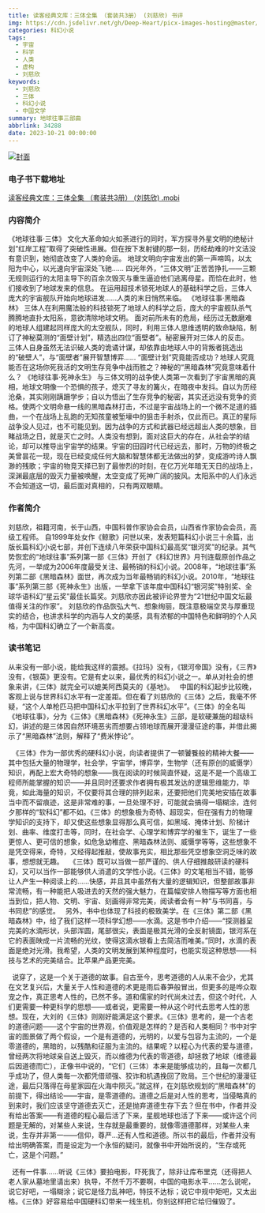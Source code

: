 ```yaml
---
title: 读客经典文库：三体全集 （套装共3册） (刘慈欣) 书评
img: https://cdn.jsdelivr.net/gh/Deep-Heart/picx-images-hosting@master/boomments/读客经典文库：三体全集-（套装共3册）.zv9uo7493io.webp
categories: 科幻小说
tags:
  - 宇宙
  - 科学
  - 人类
  - 虚构
  - 刘慈欣
keywords:
  - 刘慈欣
  - 三体
  - 科幻小说
  - 中国文学
summary: 地球往事三部曲
abbrlink: 34288
date: 2023-10-21 00:00:00
---
```


[![封面](https://cdn.jsdelivr.net/gh/Deep-Heart/picx-images-hosting@master/boomments/读客经典文库：三体全集-（套装共3册）.zv9uo7493io.webp)]()
### 电子书下载地址
[读客经典文库：三体全集 （套装共3册） (刘慈欣) .mobi](https://url57.ctfile.com/f/23765157-960584121-e2eade?p=9554)

### 内容简介
《地球往事·三体》    文化大革命如火如荼进行的同时，军方探寻外星文明的绝秘计划“红岸工程”取得了突破性进展。但在按下发射键的那一刻，历经劫难的叶文洁没有意识到，她彻底改变了人类的命运。    地球文明向宇宙发出的第一声啼鸣，以太阳为中心，以光速向宇宙深处飞驰……    四光年外，“三体文明”正苦苦挣扎——三颗无规则运行的太阳主导下的百余次毁灭与重生逼迫他们逃离母星。而恰在此时，他们接收到了地球发来的信息。    在运用超技术锁死地球人的基础科学之后，三体人庞大的宇宙舰队开始向地球进发……人类的末日悄然来临。    《地球往事·黑暗森林》    三体人在利用魔法般的科技锁死了地球人的科学之后，庞大的宇宙舰队杀气腾腾地直扑太阳系，意欲清除地球文明。    面对前所未有的危局，经历过无数磨难的地球人组建起同样庞大的太空舰队，同时，利用三体人思维透明的致命缺陷，制订了神秘莫测的“面壁计划”，精选出四位“面壁者”。秘密展开对三体人的反击。    三体人自身虽然无法识破人类的诡谲计谋，却依靠由地球人中的背叛者挑选出的“破壁人”，与“面壁者”展开智慧博弈……    “面壁计划”究竟能否成功？地球人究竟能否在这场你死我活的文明生存竞争中战而胜之？神秘的“黑暗森林”究竟意味着什么？    《地球往事·死神永生》    与三体文明的战争使人类第一次看到了宇宙黑暗的真相，地球文明像一个恐惧的孩子，熄灭了寻友的篝火，在暗夜中发抖。自以为历经沧桑，其实刚刚蹒跚学步；自以为悟出了生存竞争的秘密，其实还远没有竞争的资格。使两个文明命悬一线的黑暗森林打击，不过是宇宙战场上的一个微不足道的插曲，一个在战场上乱跑的无知孩童被堑壕中的狙击手射杀，仅此而已。真正的星际战争没人见过，也不可能见到。因为战争的方式和武器已经远超出人类的想象，目睹战场之日，就是灭亡之时。人类没有想到，面对这巨大的存在，从社会学的结论，却可以推导出宇宙学的结果。宇宙的田园时代已经远去，那时，万物的终极之美曾昙花一现，现在已经变成任何大脑和智慧体都无法做出的梦，变成游吟诗人飘渺的残歌；宇宙的物竞天择已到了最惨烈的时刻，在亿万光年暗无天日的战场上，深渊最底层的毁灭力量被唤醒，太空变成了死神广阔的披风。太阳系中的人们永远不会知道这一切，最后面对真相的，只有两双眼睛。

### 作者简介
刘慈欣，祖籍河南，长于山西，中国科普作家协会会员，山西省作家协会会员，高级工程师。    自1999年处女作《鲸歌》问世以来，发表短篇科幻小说三十余篇，出版长篇科幻小说七部，并创下连续八年荣获中国科幻最高奖“银河奖”的纪录。其气势恢宏的“地球往事”系列第一部《三体》开创了《科幻世界》月刊连载原创作品之先河，一举成为2006年度最受关注、最畅销的科幻小说。2008年，“地球往事”系列第二部《黑暗森林》面世，再次成为当年最畅销的科幻小说。2010年，“地球往事”系列第三部《死神永生》出版，一举拿下该年度中国科幻“银河奖”特别奖、全球华语科幻“星云奖”最佳长篇奖。刘慈欣亦因此被评论界誉为“21世纪中国文坛最值得关注的作家”。    刘慈欣的作品恢弘大气、想象绚丽，既注意极端空灵与厚重现实的结合，也讲求科学的内涵与人文的美感，具有浓郁的中国特色和鲜明的个人风格，为中国科幻确立了一个新高度。

### 读书笔记
从来没有一部小说，能给我这样的震撼。《拉玛》没有，《银河帝国》没有，《三界》没有，《银英》更没有。它是有史以来，最优秀的科幻小说之一。单从对社会的想象来讲，《三体》就完全可以媲美阿西莫夫的《基地》。
  中国的科幻起步比较晚，客观上说与世界科幻水平有一定差距。但在看了刘慈欣的《三体》之后，我毫不怀疑，“这个人单枪匹马把中国科幻水平拉到了世界科幻水平”。《三体》的全名叫《地球往事》，分为《三体》《黑暗森林》《死神永生》三部，是软硬兼施的超级科幻，讲述的是三体因自然环境恶劣而想要占领地球而展开漫漫征途的事，并借此揭示了“黑暗森林”法则，解释了“费米悖论”。

  《三体》作为一部优秀的硬科幻小说，向读者提供了一顿饕餮般的精神大餐——其中包括大量的物理学，社会学，宇宙学，博弈学，生物学（还有原创的威慑学）知识，再配上宏大奇特的想象——我在阅读的时候简直怀疑，这是不是一个高级工程师所能掌握的知识——并且同时还要求作者拥有极其发达的逻辑思维能力，毕竟，如此海量的知识，不仅要将其合理的排列起来，还要把他们完美地安插在故事当中而不留痕迹，这是非常难的事，一旦处理不好，可能就会搞得一塌糊涂，连何夕那样的“软科幻”都不如。《三体》的想象极为奇特、超现实，但在强有力的物理学知识的支持下，却又使这些想象显得那么真可信，如黑域、掩体计划、阶梯计划、曲率、维度打击等，同时，在社会学、心理学和博弈学的催生下，诞生了一些更惊人、更可信的想象，如危急幼稚症、黑暗森林法则、威慑学等等，这些想象不是凭空得来，奇特，又经得起推敲，使故事充实，相比那些凭空想象空洞乏味的故事，想想就无趣。
  《三体》既可以当做一部严谨的、供人仔细推敲研读的硬科幻，又可以当作一部能够供人消遣的文学性小说。《三体》的文笔相当不错，能够让人产生一种阅读上的……快感，并且其中虽然有大量的逻辑知识，但整部故事非常流畅，有一种能把人吸进去的天然的强大魅力，在篇幅安排人物描写等方面也相当到位，把人物、文明、宇宙、刻画得非常完美，阅读者会有一种“与书同喜，与书同悲”的感觉。
  另外，书中也体现了科技的极致美学。在《三体》第二部《黑暗森林》中，给了我们这样一项科学幻想——水滴。这是书中介绍——“探测器呈完美的水滴形状，头部浑圆，尾部很尖，表面是极其光滑的全反射镜面，银河系在它的表面映成一片流畅的光纹，使得这滴水银看上去简洁而唯美。”同时，水滴的表面是绝对光滑。我希望，人类的文明发展到某种程度时，也能实现这种思想——科技与艺术的完美结合。比苹果产品更完美。

  说穿了，这是一个关于道德的故事。自古至今，思考道德的人从来不会少，尤其在文艺复兴后，大量关于人性和道德的术更是雨后春笋般冒出，但更多的是哗众取宠之作，真正思考人性的，已然不多。道和儒家的时代尚未过去，但这个时代，人们更需要一种更科学的思想——或者说，更需要一种从这个时代去思考人性的思想。现在，大刘的《三体》则刚好能满足这个要求。《三体》思考的，是一个古老的道德问题——这个宇宙的世界观，价值观是怎样的？是否和人类相同？书中对宇宙的图景做了两个假设，一个是有道德的，光明的，以爱与包容为主流的，一个是零道德的，黑暗的，以残酷和征服为主流的。结果呢？以程心为代表的爱与道德，曾经两次将地球亲自送上毁灭，而以维德为代表的零道德，却拯救了地球（维德最后因道德而亡），正像书中说的，“它们（三体）本来是能够成功的，且每一次都几乎成功了，但人类每一次都凭借顽强、狡诈和机遇挽回了败局。三个世纪的漫漫征途，最后只落得在母星家园在火海中陨灭。”就这样，在刘慈欣规划的“黑暗森林”的前提下，得出结论——宇宙，是零道德的。道德之后是对人性的思考，当侵略真的到来时，我们应该坚守道德去灭亡，还是抛弃道德生存下去？但在书中，作者并没有给出答案——有道德的程心最后活了下来，星舰地球也活了下来——或许这个问题是无解的，对某些人来说，生存就是最重要的，就像零道德那样，对某些人来说，生存并非第一——信仰，尊严…还有人性和道德。所以书的最后，作者并没有给出明确答案，而是设定为一个永恒的疑问，就像书中开始所说的，“生存或死亡，这是个问题。”

  还有一件事……听说《三体》要拍电影，吓死我了，除非让库布里克（还得把人老人家从墓地里请出来）执导，不然千万不要啊，中国的电影水平……怎么说呢，说它好吧，一塌糊涂；说它是怪力乱神吧，特技不达标；说它中规中矩吧，又太出格。《三体》好容易给中国硬科幻带来一线生机，你别这样把它给归催毁了。
